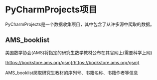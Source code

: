 # PyCharmProjects项目

PyCharmProjects是一个数据收集项目，其中包含了从许多源中爬取的数据。

## AMS_booklist

美国数学协会(AMS)将指定的研究生数学教材公布在其官网上(需要科学上网)

[https://bookstore.ams.org/gsm](https://bookstore.ams.org/gsm)

AMS_booklist爬取研究生教材的序列号、书籍名称、书籍作者等信息



